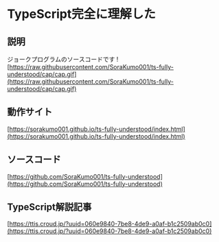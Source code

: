 # TypeScript完全に理解した

## 説明

ジョークプログラムのソースコードです
![https://raw.githubusercontent.com/SoraKumo001/ts-fully-understood/cap/cap.gif](https://raw.githubusercontent.com/SoraKumo001/ts-fully-understood/cap/cap.gif)

## 動作サイト

[https://sorakumo001.github.io/ts-fully-understood/index.html](https://sorakumo001.github.io/ts-fully-understood/index.html)

## ソースコード

[https://github.com/SoraKumo001/ts-fully-understood](https://github.com/SoraKumo001/ts-fully-understood)

## TypeScript解説記事

[https://ttis.croud.jp/?uuid=060e9840-7be8-4de9-a0af-b1c2509ab0c0](https://ttis.croud.jp/?uuid=060e9840-7be8-4de9-a0af-b1c2509ab0c0)